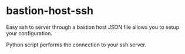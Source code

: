 # bastion-host-ssh
Easy ssh to server through a bastion host
JSON file allows you to setup your configuration.

Python script performs the connection to your ssh server.
